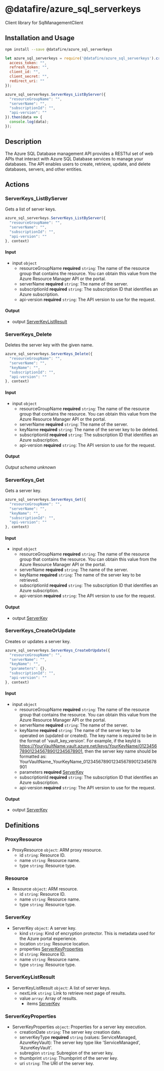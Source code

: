 # @datafire/azure_sql_serverkeys

Client library for SqlManagementClient

## Installation and Usage
```bash
npm install --save @datafire/azure_sql_serverkeys
```
```js
let azure_sql_serverkeys = require('@datafire/azure_sql_serverkeys').create({
  access_token: "",
  refresh_token: "",
  client_id: "",
  client_secret: "",
  redirect_uri: ""
});

azure_sql_serverkeys.ServerKeys_ListByServer({
  "resourceGroupName": "",
  "serverName": "",
  "subscriptionId": "",
  "api-version": ""
}).then(data => {
  console.log(data);
});
```

## Description

The Azure SQL Database management API provides a RESTful set of web APIs that interact with Azure SQL Database services to manage your databases. The API enables users to create, retrieve, update, and delete databases, servers, and other entities.

## Actions

### ServerKeys_ListByServer
Gets a list of server keys.


```js
azure_sql_serverkeys.ServerKeys_ListByServer({
  "resourceGroupName": "",
  "serverName": "",
  "subscriptionId": "",
  "api-version": ""
}, context)
```

#### Input
* input `object`
  * resourceGroupName **required** `string`: The name of the resource group that contains the resource. You can obtain this value from the Azure Resource Manager API or the portal.
  * serverName **required** `string`: The name of the server.
  * subscriptionId **required** `string`: The subscription ID that identifies an Azure subscription.
  * api-version **required** `string`: The API version to use for the request.

#### Output
* output [ServerKeyListResult](#serverkeylistresult)

### ServerKeys_Delete
Deletes the server key with the given name.


```js
azure_sql_serverkeys.ServerKeys_Delete({
  "resourceGroupName": "",
  "serverName": "",
  "keyName": "",
  "subscriptionId": "",
  "api-version": ""
}, context)
```

#### Input
* input `object`
  * resourceGroupName **required** `string`: The name of the resource group that contains the resource. You can obtain this value from the Azure Resource Manager API or the portal.
  * serverName **required** `string`: The name of the server.
  * keyName **required** `string`: The name of the server key to be deleted.
  * subscriptionId **required** `string`: The subscription ID that identifies an Azure subscription.
  * api-version **required** `string`: The API version to use for the request.

#### Output
*Output schema unknown*

### ServerKeys_Get
Gets a server key.


```js
azure_sql_serverkeys.ServerKeys_Get({
  "resourceGroupName": "",
  "serverName": "",
  "keyName": "",
  "subscriptionId": "",
  "api-version": ""
}, context)
```

#### Input
* input `object`
  * resourceGroupName **required** `string`: The name of the resource group that contains the resource. You can obtain this value from the Azure Resource Manager API or the portal.
  * serverName **required** `string`: The name of the server.
  * keyName **required** `string`: The name of the server key to be retrieved.
  * subscriptionId **required** `string`: The subscription ID that identifies an Azure subscription.
  * api-version **required** `string`: The API version to use for the request.

#### Output
* output [ServerKey](#serverkey)

### ServerKeys_CreateOrUpdate
Creates or updates a server key.


```js
azure_sql_serverkeys.ServerKeys_CreateOrUpdate({
  "resourceGroupName": "",
  "serverName": "",
  "keyName": "",
  "parameters": {},
  "subscriptionId": "",
  "api-version": ""
}, context)
```

#### Input
* input `object`
  * resourceGroupName **required** `string`: The name of the resource group that contains the resource. You can obtain this value from the Azure Resource Manager API or the portal.
  * serverName **required** `string`: The name of the server.
  * keyName **required** `string`: The name of the server key to be operated on (updated or created). The key name is required to be in the format of 'vault_key_version'. For example, if the keyId is https://YourVaultName.vault.azure.net/keys/YourKeyName/01234567890123456789012345678901, then the server key name should be formatted as: YourVaultName_YourKeyName_01234567890123456789012345678901
  * parameters **required** [ServerKey](#serverkey)
  * subscriptionId **required** `string`: The subscription ID that identifies an Azure subscription.
  * api-version **required** `string`: The API version to use for the request.

#### Output
* output [ServerKey](#serverkey)



## Definitions

### ProxyResource
* ProxyResource `object`: ARM proxy resource.
  * id `string`: Resource ID.
  * name `string`: Resource name.
  * type `string`: Resource type.

### Resource
* Resource `object`: ARM resource.
  * id `string`: Resource ID.
  * name `string`: Resource name.
  * type `string`: Resource type.

### ServerKey
* ServerKey `object`: A server key.
  * kind `string`: Kind of encryption protector. This is metadata used for the Azure portal experience.
  * location `string`: Resource location.
  * properties [ServerKeyProperties](#serverkeyproperties)
  * id `string`: Resource ID.
  * name `string`: Resource name.
  * type `string`: Resource type.

### ServerKeyListResult
* ServerKeyListResult `object`: A list of server keys.
  * nextLink `string`: Link to retrieve next page of results.
  * value `array`: Array of results.
    * items [ServerKey](#serverkey)

### ServerKeyProperties
* ServerKeyProperties `object`: Properties for a server key execution.
  * creationDate `string`: The server key creation date.
  * serverKeyType **required** `string` (values: ServiceManaged, AzureKeyVault): The server key type like 'ServiceManaged', 'AzureKeyVault'.
  * subregion `string`: Subregion of the server key.
  * thumbprint `string`: Thumbprint of the server key.
  * uri `string`: The URI of the server key.


